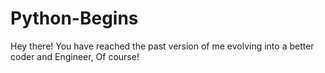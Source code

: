 # Python-Begins

Hey there!
You have reached the past version of me evolving into a better coder and Engineer, 
 Of course!
